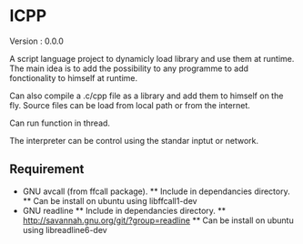 ICPP
====

Version : 0.0.0

A script language project to dynamicly load library and use them at runtime.
The main idea is to add the possibility to any programme to add fonctionality to himself at runtime.

Can also compile a .c/cpp file as a library and add them to himself on the fly.
Source files can be load from local path or from the internet.

Can run function in thread.

The interpreter can be control using the standar inptut or network.




Requirement
-----------

* GNU avcall (from ffcall package).
** Include in dependancies directory.
** Can be install on ubuntu using libffcall1-dev
* GNU readline
** Include in dependancies directory.
** http://savannah.gnu.org/git/?group=readline
** Can be install on ubuntu using libreadline6-dev

